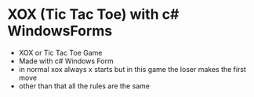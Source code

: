 # XOX (Tic Tac Toe) with c# WindowsForms
 - XOX or Tic Tac Toe Game 
 - Made with c# Windows Form 
 - in normal xox always x starts but in this game the loser makes the first move 
 - other than that all the rules are the same
